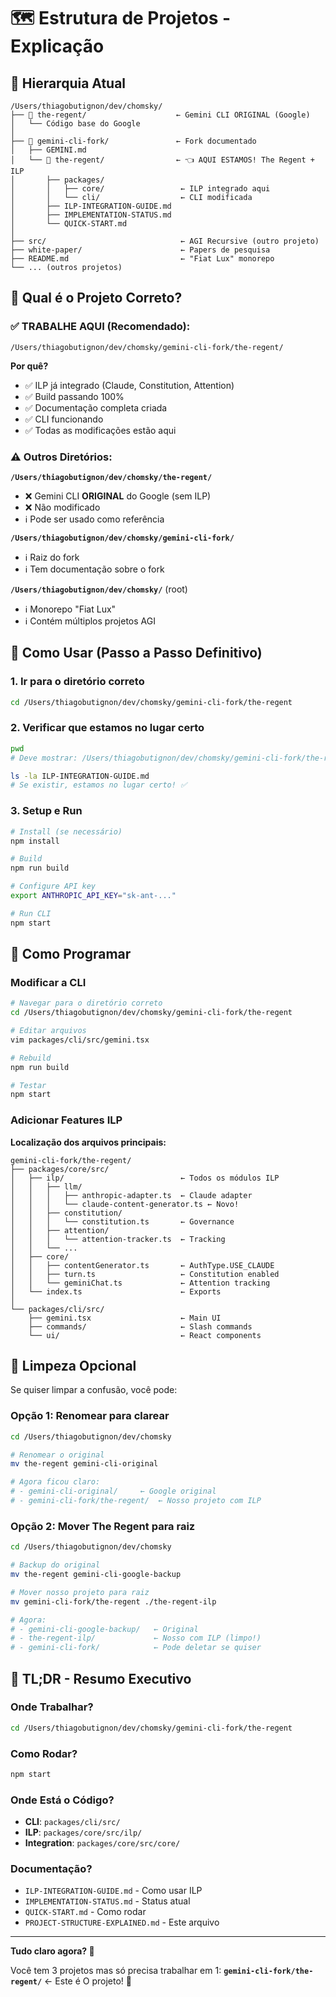 # 🗺️ Estrutura de Projetos - Explicação

## 📂 Hierarquia Atual

```
/Users/thiagobutignon/dev/chomsky/
├── 📁 the-regent/                    ← Gemini CLI ORIGINAL (Google)
│   └── Código base do Google
│
├── 📁 gemini-cli-fork/               ← Fork documentado
│   ├── GEMINI.md
│   └── 📁 the-regent/                ← 👈 AQUI ESTAMOS! The Regent + ILP
│       ├── packages/
│       │   ├── core/                 ← ILP integrado aqui
│       │   └── cli/                  ← CLI modificada
│       ├── ILP-INTEGRATION-GUIDE.md
│       ├── IMPLEMENTATION-STATUS.md
│       └── QUICK-START.md
│
├── src/                              ← AGI Recursive (outro projeto)
├── white-paper/                      ← Papers de pesquisa
├── README.md                         ← "Fiat Lux" monorepo
└── ... (outros projetos)
```

## 🎯 Qual é o Projeto Correto?

### ✅ **TRABALHE AQUI** (Recomendado):
```
/Users/thiagobutignon/dev/chomsky/gemini-cli-fork/the-regent/
```

**Por quê?**
- ✅ ILP já integrado (Claude, Constitution, Attention)
- ✅ Build passando 100%
- ✅ Documentação completa criada
- ✅ CLI funcionando
- ✅ Todas as modificações estão aqui

### ⚠️ Outros Diretórios:

**`/Users/thiagobutignon/dev/chomsky/the-regent/`**
- ❌ Gemini CLI **ORIGINAL** do Google (sem ILP)
- ❌ Não modificado
- ℹ️ Pode ser usado como referência

**`/Users/thiagobutignon/dev/chomsky/gemini-cli-fork/`**
- ℹ️ Raiz do fork
- ℹ️ Tem documentação sobre o fork

**`/Users/thiagobutignon/dev/chomsky/`** (root)
- ℹ️ Monorepo "Fiat Lux"
- ℹ️ Contém múltiplos projetos AGI

## 🚀 Como Usar (Passo a Passo Definitivo)

### 1. Ir para o diretório correto

```bash
cd /Users/thiagobutignon/dev/chomsky/gemini-cli-fork/the-regent
```

### 2. Verificar que estamos no lugar certo

```bash
pwd
# Deve mostrar: /Users/thiagobutignon/dev/chomsky/gemini-cli-fork/the-regent

ls -la ILP-INTEGRATION-GUIDE.md
# Se existir, estamos no lugar certo! ✅
```

### 3. Setup e Run

```bash
# Install (se necessário)
npm install

# Build
npm run build

# Configure API key
export ANTHROPIC_API_KEY="sk-ant-..."

# Run CLI
npm start
```

## 📝 Como Programar

### Modificar a CLI

```bash
# Navegar para o diretório correto
cd /Users/thiagobutignon/dev/chomsky/gemini-cli-fork/the-regent

# Editar arquivos
vim packages/cli/src/gemini.tsx

# Rebuild
npm run build

# Testar
npm start
```

### Adicionar Features ILP

**Localização dos arquivos principais:**

```
gemini-cli-fork/the-regent/
├── packages/core/src/
│   ├── ilp/                          ← Todos os módulos ILP
│   │   ├── llm/
│   │   │   ├── anthropic-adapter.ts  ← Claude adapter
│   │   │   └── claude-content-generator.ts ← Novo!
│   │   ├── constitution/
│   │   │   └── constitution.ts       ← Governance
│   │   ├── attention/
│   │   │   └── attention-tracker.ts  ← Tracking
│   │   └── ...
│   ├── core/
│   │   ├── contentGenerator.ts       ← AuthType.USE_CLAUDE
│   │   ├── turn.ts                   ← Constitution enabled
│   │   └── geminiChat.ts             ← Attention tracking
│   └── index.ts                      ← Exports
│
└── packages/cli/src/
    ├── gemini.tsx                    ← Main UI
    ├── commands/                     ← Slash commands
    └── ui/                           ← React components
```

## 🧹 Limpeza Opcional

Se quiser limpar a confusão, você pode:

### Opção 1: Renomear para clarear

```bash
cd /Users/thiagobutignon/dev/chomsky

# Renomear o original
mv the-regent gemini-cli-original

# Agora ficou claro:
# - gemini-cli-original/     ← Google original
# - gemini-cli-fork/the-regent/  ← Nosso projeto com ILP
```

### Opção 2: Mover The Regent para raiz

```bash
cd /Users/thiagobutignon/dev/chomsky

# Backup do original
mv the-regent gemini-cli-google-backup

# Mover nosso projeto para raiz
mv gemini-cli-fork/the-regent ./the-regent-ilp

# Agora:
# - gemini-cli-google-backup/   ← Original
# - the-regent-ilp/             ← Nosso com ILP (limpo!)
# - gemini-cli-fork/            ← Pode deletar se quiser
```

## 🎯 TL;DR - Resumo Executivo

### Onde Trabalhar?
```bash
cd /Users/thiagobutignon/dev/chomsky/gemini-cli-fork/the-regent
```

### Como Rodar?
```bash
npm start
```

### Onde Está o Código?
- **CLI**: `packages/cli/src/`
- **ILP**: `packages/core/src/ilp/`
- **Integration**: `packages/core/src/core/`

### Documentação?
- `ILP-INTEGRATION-GUIDE.md` - Como usar ILP
- `IMPLEMENTATION-STATUS.md` - Status atual
- `QUICK-START.md` - Como rodar
- `PROJECT-STRUCTURE-EXPLAINED.md` - Este arquivo

---

**Tudo claro agora? 🎯**

Você tem 3 projetos mas só precisa trabalhar em 1:
**`gemini-cli-fork/the-regent/`** ← Este é O projeto! 👑
